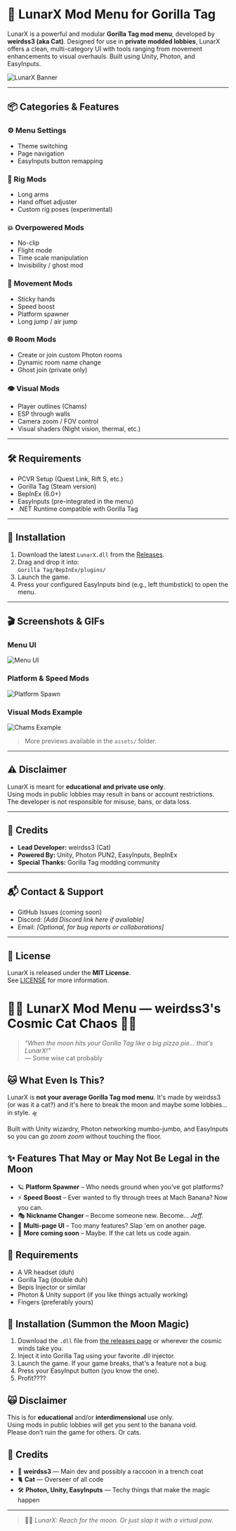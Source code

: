 # 🌙 LunarX Mod Menu for Gorilla Tag

LunarX is a powerful and modular **Gorilla Tag mod menu**, developed by **weirdss3 (aka Cat)**. Designed for use in **private modded lobbies**, LunarX offers a clean, multi-category UI with tools ranging from movement enhancements to visual overhauls. Built using Unity, Photon, and EasyInputs.

![LunarX Banner](assets/banner.png)

---

## 📦 Categories & Features

### ⚙️ Menu Settings
- Theme switching
- Page navigation
- EasyInputs button remapping

### 🦴 Rig Mods
- Long arms
- Hand offset adjuster
- Custom rig poses (experimental)

### 💥 Overpowered Mods
- No-clip
- Flight mode
- Time scale manipulation
- Invisibility / ghost mod

### 🏃 Movement Mods
- Sticky hands
- Speed boost
- Platform spawner
- Long jump / air jump

### 🌐 Room Mods
- Create or join custom Photon rooms
- Dynamic room name change
- Ghost join (private only)

### 👁 Visual Mods
- Player outlines (Chams)
- ESP through walls
- Camera zoom / FOV control
- Visual shaders (Night vision, thermal, etc.)

---

## 🛠 Requirements

- PCVR Setup (Quest Link, Rift S, etc.)
- Gorilla Tag (Steam version)
- BepInEx (6.0+)
- EasyInputs (pre-integrated in the menu)
- .NET Runtime compatible with Gorilla Tag

---

## 🚀 Installation

1. Download the latest `LunarX.dll` from the [Releases](#).
2. Drag and drop it into:  
   `Gorilla Tag/BepInEx/plugins/`
3. Launch the game.
4. Press your configured EasyInputs bind (e.g., left thumbstick) to open the menu.

---

## 🎬 Screenshots & GIFs

### Menu UI
![Menu UI](assets/menu-ui.png)

### Platform & Speed Mods
![Platform Spawn](assets/platform.gif)

### Visual Mods Example
![Chams Example](assets/chams.png)

> More previews available in the `assets/` folder.

---

## ⚠️ Disclaimer

LunarX is meant for **educational and private use only**.  
Using mods in public lobbies may result in bans or account restrictions.  
The developer is not responsible for misuse, bans, or data loss.

---

## 👤 Credits

- **Lead Developer:** weirdss3 (Cat)
- **Powered By:** Unity, Photon PUN2, EasyInputs, BepInEx
- **Special Thanks:** Gorilla Tag modding community

---

## 📬 Contact & Support

- GitHub Issues (coming soon)
- Discord: *[Add Discord link here if available]*
- Email: *[Optional, for bug reports or collaborations]*

---

## 📄 License

LunarX is released under the **MIT License**.  
See [LICENSE](LICENSE) for more information.
# 🌙🐾 LunarX Mod Menu — weirdss3's Cosmic Cat Chaos 🐒🚀

> *"When the moon hits your Gorilla Tag like a big pizza pie... that's LunarX!"*  
> — Some wise cat probably

## 🐱 What Even Is This?

LunarX is **not your average Gorilla Tag mod menu**. It's made by weirdss3 (or was it a cat?) and it's here to break the moon and maybe some lobbies... in style. 🛸

Built with Unity wizardry, Photon networking mumbo-jumbo, and EasyInputs so you can go *zoom zoom* without touching the floor.

## ✨ Features That May or May Not Be Legal in the Moon

- 🪐 **Platform Spawner** – Who needs ground when you’ve got platforms?
- ⚡ **Speed Boost** – Ever wanted to fly through trees at Mach Banana? Now you can.
- 🎭 **Nickname Changer** – Become someone new. Become... *Jeff.*
- 📑 **Multi-page UI** – Too many features? Slap 'em on another page.
- 🐾 **More coming soon** – Maybe. If the cat lets us code again.

## 🧪 Requirements

- A VR headset (duh)
- Gorilla Tag (double duh)
- Bepis Injector or similar
- Photon & Unity support (if you like things actually working)
- Fingers (preferably yours)

## 🔮 Installation (Summon the Moon Magic)

1. Download the `.dll` file from [the releases page](#) or wherever the cosmic winds take you.
2. Inject it into Gorilla Tag using your favorite .dll injector.
3. Launch the game. If your game breaks, that's a feature not a bug.
4. Press your EasyInput button (you know the one).
5. Profit????

## 🙀 Disclaimer

This is for **educational** and/or **interdimensional** use only.  
Using mods in public lobbies will get you sent to the banana void.  
Please don’t ruin the game for others. Or cats.

## 💌 Credits

- 🧠 **weirdss3** — Main dev and possibly a raccoon in a trench coat
- 🐈 **Cat** — Overseer of all code
- 🛠️ **Photon, Unity, EasyInputs** — Techy things that make the magic happen

---

> 🐒🌌 *LunarX: Reach for the moon. Or just slap it with a virtual paw.*


